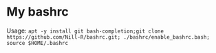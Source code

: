 # My bashrc
Usage: ```apt -y install git bash-completion;git clone https://github.com/Nill-R/bashrc.git; ./bashrc/enable_bashrc.bash; source $HOME/.bashrc```
